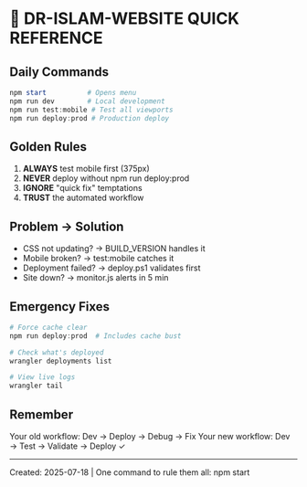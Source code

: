 # 🚀 DR-ISLAM-WEBSITE QUICK REFERENCE

## Daily Commands
```powershell
npm start          # Opens menu
npm run dev        # Local development
npm run test:mobile # Test all viewports
npm run deploy:prod # Production deploy
```

## Golden Rules
1. **ALWAYS** test mobile first (375px)
2. **NEVER** deploy without npm run deploy:prod
3. **IGNORE** "quick fix" temptations
4. **TRUST** the automated workflow

## Problem → Solution
- CSS not updating? → BUILD_VERSION handles it
- Mobile broken? → test:mobile catches it
- Deployment failed? → deploy.ps1 validates first
- Site down? → monitor.js alerts in 5 min

## Emergency Fixes
```powershell
# Force cache clear
npm run deploy:prod  # Includes cache bust

# Check what's deployed
wrangler deployments list

# View live logs
wrangler tail
```

## Remember
Your old workflow: Dev → Deploy → Debug → Fix
Your new workflow: Dev → Test → Validate → Deploy ✓

---
Created: 2025-07-18 | One command to rule them all: npm start
